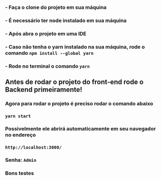 ### - Faça o clone do projeto em sua máquina

### - É necessário ter node instalado em sua máquina

### - Após abra o projeto em uma IDE

### - Caso não tenha o yarn instalado na sua máquina, rode o comando `npm install --global yarn`

### - Rode no terminal o comando `yarn`

## Antes de rodar o projeto do front-end rode o Backend primeiramente!

### Agora para rodar o projeto é preciso rodar o comando abaixo

### `yarn start`

### Possivelmente ele abrirá automaticamente em seu navegador no endereço

### `http://localhost:3000/`

### Senha: `Admin`

### Bons testes
